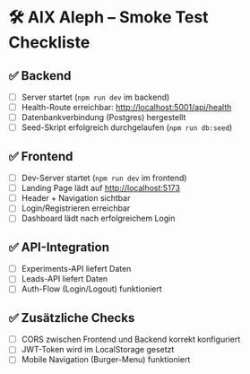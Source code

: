 # 🛠️ AIX Aleph – Smoke Test Checkliste

## ✅ Backend
- [ ] Server startet (`npm run dev` im backend)
- [ ] Health-Route erreichbar: [http://localhost:5001/api/health](http://localhost:5001/api/health)
- [ ] Datenbankverbindung (Postgres) hergestellt
- [ ] Seed-Skript erfolgreich durchgelaufen (`npm run db:seed`)

## ✅ Frontend
- [ ] Dev-Server startet (`npm run dev` im frontend)
- [ ] Landing Page lädt auf [http://localhost:5173](http://localhost:5173)
- [ ] Header + Navigation sichtbar
- [ ] Login/Registrieren erreichbar
- [ ] Dashboard lädt nach erfolgreichem Login

## ✅ API-Integration
- [ ] Experiments-API liefert Daten
- [ ] Leads-API liefert Daten
- [ ] Auth-Flow (Login/Logout) funktioniert

## ✅ Zusätzliche Checks
- [ ] CORS zwischen Frontend und Backend korrekt konfiguriert
- [ ] JWT-Token wird im LocalStorage gesetzt
- [ ] Mobile Navigation (Burger-Menu) funktioniert
